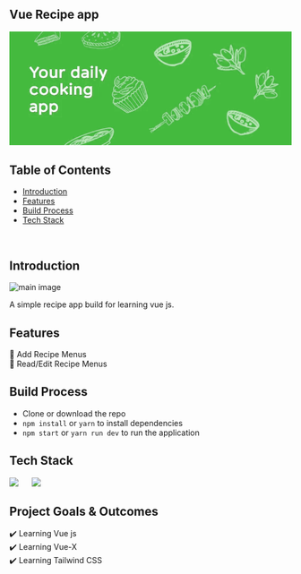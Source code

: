 ## Vue Recipe app

![cover](cover.png)

## Table of Contents

- [Introduction](#introduction)
- [Features](#features)
- [Build Process](#build-process)
- [Tech Stack](#tech-stack)

<br/>

## Introduction

![main image](https://cdn.sanity.io/images/1z5g6za5/production/5e81cbc76fdcd2e3af53fa9cfd3195b0caf31989-1277x580.png?w=2000&fit=max&auto=format)

A simple recipe app build for learning vue js.

## Features

🚀 Add Recipe Menus <br/>
🚀 Read/Edit Recipe Menus

## Build Process

- Clone or download the repo
- `npm install` or `yarn` to install dependencies
- `npm start` or `yarn run dev` to run the application


## Tech Stack

<p float="left">
    <img src="https://cdn.sanity.io/images/1z5g6za5/production/e4fb6028c12d4244b3e800be60c9a61934b7e825-64x64.png?w=2000&fit=max&auto=format" width="60"  style="padding-right:20px"/>
    <img src="https://cdn.sanity.io/images/1z5g6za5/production/97986d3dd7e897b83e06a41aaf9ee7a8de146685-768x768.png?w=2000&fit=max&auto=format" width="60"  style="padding-right:20px"/>
</p>

## Project Goals & Outcomes

✔️ Learning Vue js <br/>
✔️ Learning Vue-X <br/>
✔️ Learning Tailwind CSS
